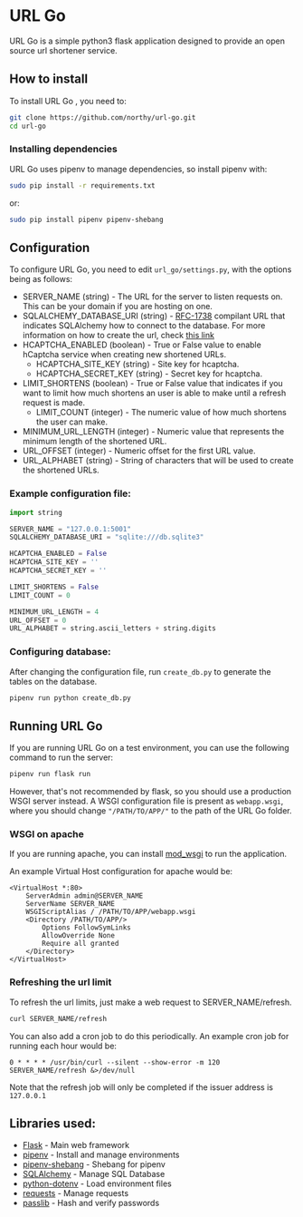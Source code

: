 # URL Go

URL Go is a simple python3 flask application designed to provide an open source url shortener service.

## How to install

To install URL Go , you need to:
```sh
git clone https://github.com/northy/url-go.git
cd url-go
```

### Installing dependencies

URL Go uses pipenv to manage dependencies, so install pipenv with:
```sh
sudo pip install -r requirements.txt
```
or:
```sh
sudo pip install pipenv pipenv-shebang
```

## Configuration

To configure URL Go, you need to edit `url_go/settings.py`, with the options being as follows:

* SERVER_NAME (string) - The URL for the server to listen requests on. This can be your domain if you are hosting on one.
* SQLALCHEMY_DATABASE_URI (string) - [RFC-1738](https://www.ietf.org/rfc/rfc1738.txt) compilant URL that indicates SQLAlchemy how to connect to the database. For more information on how to create the url, check [this link](https://docs.sqlalchemy.org/en/13/core/engines.html)
* HCAPTCHA_ENABLED (boolean) - True or False value to enable hCaptcha service when creating new shortened URLs.
  - HCAPTCHA_SITE_KEY (string) - Site key for hcaptcha.
  - HCAPTCHA_SECRET_KEY (string) - Secret key for hcaptcha.
* LIMIT_SHORTENS (boolean) - True or False value that indicates if you want to limit how much shortens an user is able to make until a refresh request is made.
  - LIMIT_COUNT (integer) - The numeric value of how much shortens the user can make.
* MINIMUM_URL_LENGTH (integer) - Numeric value that represents the minimum length of the shortened URL.
* URL_OFFSET (integer) - Numeric offset for the first URL value.
* URL_ALPHABET (string) - String of characters that will be used to create the shortened URLs.

### Example configuration file:

```python
import string

SERVER_NAME = "127.0.0.1:5001"
SQLALCHEMY_DATABASE_URI = "sqlite:///db.sqlite3"

HCAPTCHA_ENABLED = False
HCAPTCHA_SITE_KEY = ''
HCAPTCHA_SECRET_KEY = ''

LIMIT_SHORTENS = False
LIMIT_COUNT = 0

MINIMUM_URL_LENGTH = 4
URL_OFFSET = 0
URL_ALPHABET = string.ascii_letters + string.digits
```

### Configuring database:

After changing the configuration file, run `create_db.py` to generate the tables on the database.

```sh
pipenv run python create_db.py
```

## Running URL Go

If you are running URL Go on a test environment, you can use the following command to run the server:

```sh
pipenv run flask run
```

However, that's not recommended by flask, so you should use a production WSGI server instead. A WSGI configuration file is present as `webapp.wsgi`, where you should change `"/PATH/TO/APP/"` to the path of the URL Go folder.

### WSGI on apache

If you are running apache, you can install [mod_wsgi](https://modwsgi.readthedocs.io/en/develop/) to run the application.

An example Virtual Host configuration for apache would be:
```
<VirtualHost *:80>
    ServerAdmin admin@SERVER_NAME
    ServerName SERVER_NAME
    WSGIScriptAlias / /PATH/TO/APP/webapp.wsgi
    <Directory /PATH/TO/APP/>
        Options FollowSymLinks
        AllowOverride None
        Require all granted
    </Directory>
</VirtualHost>
```

### Refreshing the url limit
To refresh the url limits, just make a web request to SERVER_NAME/refresh.
```sh
curl SERVER_NAME/refresh
```

You can also add a cron job to do this periodically. An example cron job for running each hour would be:
```
0 * * * * /usr/bin/curl --silent --show-error -m 120 SERVER_NAME/refresh &>/dev/null
```

Note that the refresh job will only be completed if the issuer address is `127.0.0.1`

## Libraries used:
* [Flask](https://flask.palletsprojects.com/en/1.1.x/) - Main web framework
* [pipenv](https://pipenv-fork.readthedocs.io/en/latest/) - Install and manage environments
* [pipenv-shebang](https://pypi.org/project/pipenv-shebang/) - Shebang for pipenv
* [SQLAlchemy](https://www.sqlalchemy.org/) - Manage SQL Database
* [python-dotenv](https://pypi.org/project/python-dotenv/) - Load environment files
* [requests](https://requests.readthedocs.io/en/master/) - Manage requests
* [passlib](https://passlib.readthedocs.io/en/stable/) - Hash and verify passwords
